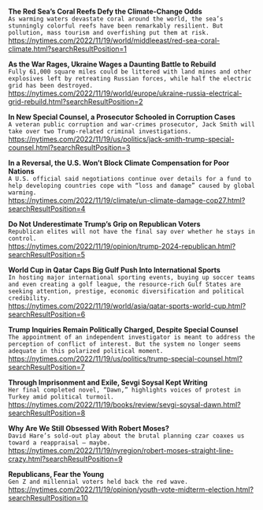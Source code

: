 **The Red Sea’s Coral Reefs Defy the Climate-Change Odds**\
`As warming waters devastate coral around the world, the sea’s stunningly colorful reefs have been remarkably resilient. But pollution, mass tourism and overfishing put them at risk.`\
https://nytimes.com/2022/11/19/world/middleeast/red-sea-coral-climate.html?searchResultPosition=1

**As the War Rages, Ukraine Wages a Daunting Battle to Rebuild**\
`Fully 61,000 square miles could be littered with land mines and other explosives left by retreating Russian forces, while half the electric grid has been destroyed.`\
https://nytimes.com/2022/11/19/world/europe/ukraine-russia-electrical-grid-rebuild.html?searchResultPosition=2

**In New Special Counsel, a Prosecutor Schooled in Corruption Cases**\
`A veteran public corruption and war-crimes prosecutor, Jack Smith will take over two Trump-related criminal investigations.`\
https://nytimes.com/2022/11/19/us/politics/jack-smith-trump-special-counsel.html?searchResultPosition=3

**In a Reversal, the U.S. Won’t Block Climate Compensation for Poor Nations**\
`A U.S. official said negotiations continue over details for a fund to help developing countries cope with “loss and damage” caused by global warming.`\
https://nytimes.com/2022/11/19/climate/un-climate-damage-cop27.html?searchResultPosition=4

**Do Not Underestimate Trump’s Grip on Republican Voters**\
`Republican elites will not have the final say over whether he stays in control.`\
https://nytimes.com/2022/11/19/opinion/trump-2024-republican.html?searchResultPosition=5

**World Cup in Qatar Caps Big Gulf Push Into International Sports**\
`In hosting major international sporting events, buying up soccer teams and even creating a golf league, the resource-rich Gulf States are seeking attention, prestige, economic diversification and political credibility.`\
https://nytimes.com/2022/11/19/world/asia/qatar-sports-world-cup.html?searchResultPosition=6

**Trump Inquiries Remain Politically Charged, Despite Special Counsel**\
`The appointment of an independent investigator is meant to address the perception of conflict of interest. But the system no longer seems adequate in this polarized political moment.`\
https://nytimes.com/2022/11/19/us/politics/trump-special-counsel.html?searchResultPosition=7

**Through Imprisonment and Exile, Sevgi Soysal Kept Writing**\
`Her final completed novel, “Dawn,” highlights voices of protest in Turkey amid political turmoil.`\
https://nytimes.com/2022/11/19/books/review/sevgi-soysal-dawn.html?searchResultPosition=8

**Why Are We Still Obsessed With Robert Moses?**\
`David Hare’s sold-out play about the brutal planning czar coaxes us toward a reappraisal — maybe.`\
https://nytimes.com/2022/11/19/nyregion/robert-moses-straight-line-crazy.html?searchResultPosition=9

**Republicans, Fear the Young**\
`Gen Z and millennial voters held back the red wave.`\
https://nytimes.com/2022/11/19/opinion/youth-vote-midterm-election.html?searchResultPosition=10

